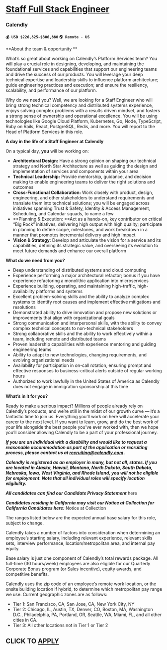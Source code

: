 # [Staff Full Stack Engineer](https://www.remotewlb.com/apply/staff-full-stack-engineer-122886)  
### Calendly  
#### `💰 USD $226,825~$306,880` `🌎 Remote - US`  

**About the team & opportunity **

What’s so great about working on Calendly’s Platform Services team? You will play a crucial role in designing, developing, and maintaining the foundational services and capabilities that support our engineering teams and drive the success of our products. You will leverage your deep technical expertise and leadership skills to influence platform architecture; guide engineering practices and execution; and ensure the resiliency, scalability, and performance of our platform.

Why do we need you? Well, we are looking for a Staff Engineer who will bring strong technical competency and distributed systems experience, enjoys solving complex problems with a results driven mindset, and fosters a strong sense of ownership and operational excellence. You will be using technologies like Google Cloud Platform, Kubernetes, Go, Node, TypeScript, Ruby on Rails, React, PostgreSQL, Redis, and more. You will report to the Head of Platform Services in this role.

**A day in the life of a Staff Engineer at Calendly**

On a typical day, **you** will be working on:

  * **Architectural Design:** Have a strong opinion on shaping our technical strategy and North Star Architecture as well as guiding the design and implementation of services and components within your area
  * **Technical Leadership:** Provide mentorship, guidance, and decision making to enable engineering teams to deliver the right solutions and outcomes
  * **Cross-Functional Collaboration:** Work closely with product, design, engineering, and other stakeholders to understand requirements and translate them into technical solutions; you will be engaged across initiatives spanning Trust & Safety, Identity & Access Management, Scheduling, and Calendar squads, to name a few
  * **Planning & Execution: **Act as a hands-on, key contributor on critical “Big Rock” initiatives, delivering high output with high quality; participate in planning to define scope, milestones, and work breakdown in a manner that promotes incremental delivery and high impact
  * **Vision & Strategy**: Develop and articulate the vision for a service and its capabilities, defining its strategic value, and overseeing its evolution to meet future demands and enhance our overall platform

**What do we need from you?**

  * Deep understanding of distributed systems and cloud computing
  * Experience performing a major architectural refactor; bonus if you have experience refactoring a monolithic application into microservices
  * Experience building, operating, and maintaining high-traffic, high-availability platforms and systems
  * Excellent problem-solving skills and the ability to analyze complex systems to identify root causes and implement effective mitigations and resolutions
  * Demonstrated ability to drive innovation and propose new solutions or improvements that align with organizational goals
  * Strong communication and interpersonal skills, with the ability to convey complex technical concepts to non-technical stakeholders
  * Strong collaborative skills and the ability to work effectively within a team, including remote and distributed teams
  * Proven leadership capabilities with experience mentoring and guiding engineering teams
  * Ability to adapt to new technologies, changing requirements, and evolving organizational needs
  * Availability for participation in on-call rotation, ensuring prompt and effective responses to business-critical alerts outside of regular working hours
  * Authorized to work lawfully in the United States of America as Calendly does not engage in immigration sponsorship at this time

**What’s in it for you?**

Ready to make a serious impact? Millions of people already rely on Calendly’s products, and we’re still in the midst of our growth curve — it’s a fantastic time to join us. Everything you’ll work on here will accelerate your career to the next level. If you want to learn, grow, and do the best work of your life alongside the best people you’ve ever worked with, then we hope you’ll consider allowing Calendly to be a part of your professional journey.

**_If you are an individual with a disability and would like to request a reasonable accommodation as part of the application or recruiting process, please contact us at recruiting@calendly.com ._**

**_Calendly is registered as an employer in many, but not all, states. If you are located in Alaska, Hawaii, Montana, North Dakota, South Dakota, Nebraska, Iowa, West Virginia, and Rhode Island, you will not be eligible for employment. Note that all individual roles will specify location eligibility._**

**_All candidates can find our Candidate Privacy Statement_** here

**_Candidates residing in California may visit our Notice at Collection for California Candidates here:_** Notice at Collection

The ranges listed below are the expected annual base salary for this role, subject to change.

Calendly takes a number of factors into consideration when determining an employee’s starting salary, including relevant experience, relevant skills sets, interview performance, location/metropolitan area, and internal pay equity.

Base salary is just one component of Calendly’s total rewards package. All full-time (30 hours/week) employees are also eligible for our Quarterly Corporate Bonus program (or Sales incentive), equity awards, and competitive benefits.

Calendly uses the zip code of an employee’s remote work location, or the onsite building location if hybrid, to determine which metropolitan pay range we use. Current geographic zones are as follows:

  * Tier 1: San Francisco, CA, San Jose, CA, New York City, NY
  * Tier 2: Chicago, IL, Austin, TX, Denver, CO, Boston, MA, Washington D.C., Philadelphia, PA, Portland, OR, Seattle, WA, Miami, FL, and all other cities in CA.
  * Tier 3: All other locations not in Tier 1 or Tier 2

  
## CLICK TO [APPLY](https://www.remotewlb.com/apply/staff-full-stack-engineer-122886)

